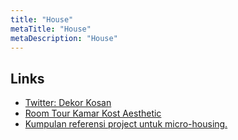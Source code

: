 ```yaml
---
title: "House"
metaTitle: "House"
metaDescription: "House"
---
```


## Links

- [Twitter: Dekor Kosan](https://twitter.com/_tridimas/status/1269487302566240256)
- [Room Tour Kamar Kost Aesthetic](https://www.youtube.com/watch?v=k-ILWGxDVeg)
- [Kumpulan referensi project untuk micro-housing.](https://twitter.com/nadiarhn/status/1274306915216941057)

